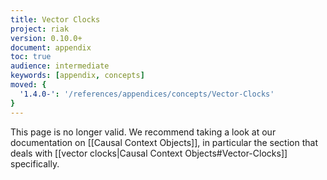 ```yaml
---
title: Vector Clocks
project: riak
version: 0.10.0+
document: appendix
toc: true
audience: intermediate
keywords: [appendix, concepts]
moved: {
  '1.4.0-': '/references/appendices/concepts/Vector-Clocks'
}
---
```


This page is no longer valid. We recommend taking a look at our
documentation on [[Causal Context Objects]], in particular the section
that deals with [[vector clocks|Causal Context Objects#Vector-Clocks]]
specifically.
